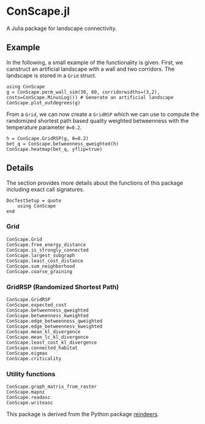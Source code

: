 # ConScape.jl

A Julia package for landscape connectivity.

## Example

In the following, a small example of the functionality is given. First, we canstruct an artificial landscape with a wall and two corridors. The landscape is stored in a `Grid` struct.

```@example 1
using ConScape
g = ConScape.perm_wall_sim(30, 60, corridorwidths=(3,2), costs=ConScape.MinusLog()) # Generate an artificial landscape
ConScape.plot_outdegrees(g)
```

From a `Grid`, we can now create a `GridRSP` which we can use to compute the randomized shortest path based quality weighted betweenness with the temperature parameter `θ=0.2`.

```@example 1
h = ConScape.GridRSP(g, θ=0.2)
bet_q = ConScape.betweenness_qweighted(h)
ConScape.heatmap(bet_q, yflip=true)
```

## Details

The section provides more details about the functions of this package including exact call signatures.

```@meta
DocTestSetup = quote
    using ConScape
end
```

### Grid
```@docs
ConScape.Grid
ConScape.free_energy_distance
ConScape.is_strongly_connected
ConScape.largest_subgraph
ConScape.least_cost_distance
ConScape.sum_neighborhood
ConScape.coarse_graining
```

### GridRSP (Randomized Shortest Path)
```@docs
ConScape.GridRSP
ConScape.expected_cost
ConScape.betweenness_qweighted
ConScape.betweenness_kweighted
ConScape.edge_betweenness_qweighted
ConScape.edge_betweenness_kweighted
ConScape.mean_kl_divergence
ConScape.mean_lc_kl_divergence
ConScape.least_cost_kl_divergence
ConScape.connected_habitat
ConScape.eigmax
ConScape.criticality
```

### Utility functions
```@docs
ConScape.graph_matrix_from_raster
ConScape.mapnz
ConScape.readasc
ConScape.writeasc
```

This package is derived from the Python package [reindeers](https://bitbucket.org/rdevooght/reindeers.git).
